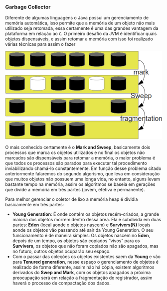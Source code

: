 ### Garbage Collector 


Diferente de algumas linguagens o Java possui um gerenciamento de memória automática, isso permite que a memória de um objeto não mais utilizado seja retomada, essa certamente é uma das grandes vantagem da plataforma em relação ao `C`. O primeiro desafio da JVM é identificar quais objetos dispensáveis, e assim retomar a memória com isso foi realizado várias técnicas para assim o fazer



![Estilo mark and sweep, em que os objetos utilizados são marcados, os não utilizados são marcados, após esses dois passos o próximo passo será desfragmentar a memória principal.](imagens/chapter_6_1.png)


O mais conhecido certamente é o **Mark and Sweep**, basicamente dois processos que marca os objetos utilizados e no final os objetos não marcados são dispensáveis para retomar a memória, o maior problema é que todos os processos são parados para executar tal procedimento inviabilizando chamá-lo constantemente. Em função desse problema citado anteriormente falaremos do segundo algorismo, que leva em consideração que muitos objetos não possuem uma longa vida, no entanto, alguns levam bastante tempo na memória, assim os algoritmos se baseia em gerações que divide a memória em três partes (jovem, efetiva e permanente).

Para melhor gerenciar o coletor de lixo a memória heap é dividia basicamente em três partes:


* **Young Generation**: É onde contém os objetos recém-criados, a grande maioria dos objetos morrem dentro dessa área. Ela é subdivida em duas partes: **Eden** (local aonde o objetos nascem) e **Survivers(N)** locais aonde os objetos vão passando até sair da Young Generation. O seu funcionamento é de maneira simples: Os objetos nascem no **Eden**, depois de um tempo, os objetos são copiados “vivos” para os **Survivers**, os objetos que não foram copiados não são apagados, mas no futuro, outros objetos ocuparão seu espaço. 
* Com o passar das coleções os objetos existentes saem da **Young** e vão para **Tenured generation**, nesse espaço o gerenciamento de objetos é realizado de forma diferente, assim não há cópia, existem algoritmos derivados do **Swep and Mark**, com os objetos apagados a próxima preocupação será em relação a fragmentação do registrador, assim haverá o processo de compactação dos dados.
